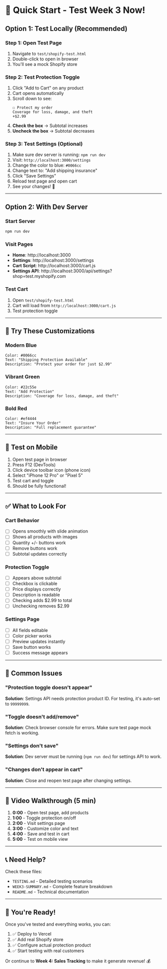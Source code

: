 # 🚀 Quick Start - Test Week 3 Now!

## Option 1: Test Locally (Recommended)

### Step 1: Open Test Page
1. Navigate to `test/shopify-test.html`
2. Double-click to open in browser
3. You'll see a mock Shopify store

### Step 2: Test Protection Toggle
1. Click "Add to Cart" on any product
2. Cart opens automatically
3. Scroll down to see:
   ```
   ☐ Protect my order
   Coverage for loss, damage, and theft
   +$2.99
   ```
4. **Check the box** → Subtotal increases
5. **Uncheck the box** → Subtotal decreases

### Step 3: Test Settings (Optional)
1. Make sure dev server is running: `npm run dev`
2. Visit: `http://localhost:3000/settings`
3. Change the color to blue: `#0066cc`
4. Change text to: "Add shipping insurance"
5. Click "Save Settings"
6. Reload test page and open cart
7. See your changes! 🎉

---

## Option 2: With Dev Server

### Start Server
```bash
npm run dev
```

### Visit Pages
- **Home**: http://localhost:3000
- **Settings**: http://localhost:3000/settings
- **Cart Script**: http://localhost:3000/cart.js
- **Settings API**: http://localhost:3000/api/settings?shop=test.myshopify.com

### Test Cart
1. Open `test/shopify-test.html` 
2. Cart will load from `http://localhost:3000/cart.js`
3. Test protection toggle

---

## 🎨 Try These Customizations

### Modern Blue
```
Color: #0066cc
Text: "Shipping Protection Available"
Description: "Protect your order for just $2.99"
```

### Vibrant Green
```
Color: #22c55e
Text: "Add Protection"
Description: "Coverage for loss, damage, and theft"
```

### Bold Red
```
Color: #ef4444
Text: "Insure Your Order"
Description: "Full replacement guarantee"
```

---

## 📱 Test on Mobile

1. Open test page in browser
2. Press F12 (DevTools)
3. Click device toolbar icon (phone icon)
4. Select "iPhone 12 Pro" or "Pixel 5"
5. Test cart and toggle
6. Should be fully functional!

---

## ✅ What to Look For

### Cart Behavior
- [ ] Opens smoothly with slide animation
- [ ] Shows all products with images
- [ ] Quantity +/- buttons work
- [ ] Remove buttons work
- [ ] Subtotal updates correctly

### Protection Toggle
- [ ] Appears above subtotal
- [ ] Checkbox is clickable
- [ ] Price displays correctly
- [ ] Description is readable
- [ ] Checking adds $2.99 to total
- [ ] Unchecking removes $2.99

### Settings Page
- [ ] All fields editable
- [ ] Color picker works
- [ ] Preview updates instantly
- [ ] Save button works
- [ ] Success message appears

---

## 🐛 Common Issues

### "Protection toggle doesn't appear"
**Solution**: Settings API needs protection product ID. For testing, it's auto-set to `99999999`.

### "Toggle doesn't add/remove"
**Solution**: Check browser console for errors. Make sure test page mock fetch is working.

### "Settings don't save"
**Solution**: Dev server must be running (`npm run dev`) for settings API to work.

### "Changes don't appear in cart"
**Solution**: Close and reopen test page after changing settings.

---

## 🎥 Video Walkthrough (5 min)

1. **0:00** - Open test page, add products
2. **1:00** - Toggle protection on/off
3. **2:00** - Visit settings page
4. **3:00** - Customize color and text
5. **4:00** - Save and test in cart
6. **5:00** - Test on mobile view

---

## 📞 Need Help?

Check these files:
- `TESTING.md` - Detailed testing scenarios
- `WEEK3-SUMMARY.md` - Complete feature breakdown
- `README.md` - Technical documentation

---

## 🎉 You're Ready!

Once you've tested and everything works, you can:

1. ✅ Deploy to Vercel
2. ✅ Add real Shopify store
3. ✅ Configure actual protection product
4. ✅ Start testing with real customers

Or continue to **Week 4: Sales Tracking** to make it generate revenue! 💰

